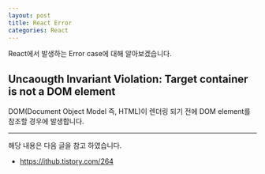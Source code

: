 ```yaml
---
layout: post
title: React Error
categories: React
---
```



React에서 발생하는 Error case에 대해 알아보겠습니다.


## Uncaougth Invariant Violation: Target container is not a DOM element 
DOM(Document Object Model 즉, HTML)이 렌더링 되기 전에 DOM element를 참조할 경우에 발생합니다.



----
해당 내용은 다음 글을 참고 하였습니다.
- https://ithub.tistory.com/264